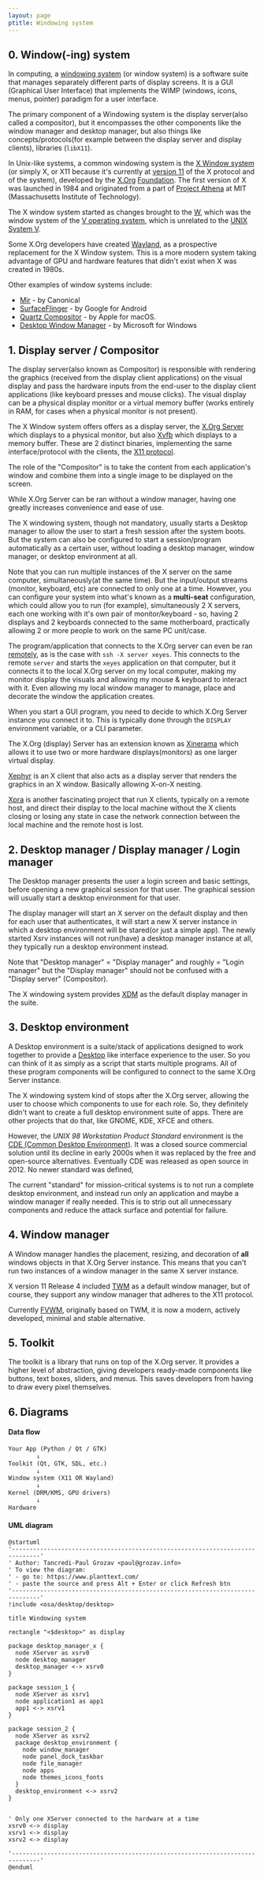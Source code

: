```yaml
---
layout: page
ptitle: Windowing system
---
```


## 0. Window(-ing) system
In computing, a
[windowing system](https://en.wikipedia.org/wiki/Windowing_system) (or window
system) is a software suite that manages separately different parts of display
screens. It is a GUI (Graphical User Interface) that implements the WIMP
(windows, icons, menus, pointer) paradigm for a user interface.

The primary component of a Windowing system is the display server(also called
a compositor), but it encompasses the other components like the window manager
and desktop manager, but also things like concepts/protocols(for example between
the display server and display clients), libraries (`libX11`).

In Unix-like systems, a common windowing system is the
[X Window system](https://en.wikipedia.org/wiki/X_Window_System) (or simply X,
or X11 because it's currently at [version 11](https://en.wikipedia.org/wiki/X_Window_System#Release_history) of the X protocol and of the system), developed
by the [X.Org](https://x.org)
[Foundation](https://en.wikipedia.org/wiki/X.Org_Foundation). The first version
of X was launched in 1984 and originated from a part of
[Project Athena](https://en.wikipedia.org/wiki/Project_Athena) at MIT
(Massachusetts Institute of Technology).

The X window system started as changes brought to the
[W](https://en.wikipedia.org/wiki/W_Window_System), which was the window system
of the [V operating system](https://en.wikipedia.org/wiki/V_(operating_system)),
which is unrelated to the
[UNIX System V](https://en.wikipedia.org/wiki/UNIX_System_V).

Some X.Org developers have created
[Wayland](https://en.wikipedia.org/wiki/Wayland_(protocol)), as a prospective
replacement for the X Window system. This is a more modern system taking
advantage of GPU and hardware features that didn't exist when X was created in
1980s.

Other examples of window systems include:
- [Mir](https://en.wikipedia.org/wiki/Windowing_system#Mir) - by Canonical
- [SurfaceFlinger](
  https://en.wikipedia.org/wiki/Windowing_system#SurfaceFlinger) - by Google for
  Android
- [Quartz Compositor](https://en.wikipedia.org/wiki/Quartz_Compositor) - by
  Apple for macOS.
- [Desktop Window Manager](
  https://en.wikipedia.org/wiki/Desktop_Window_Manager) - by Microsoft for
  Windows

## 1. Display server / Compositor
The display server(also known as Compositor) is responsible with rendering the
graphics (received from the display client applications) on the visual display
and pass the hardware inputs from the end-user to the display client
applications (like keyboard presses and mouse clicks). The visual display can be
a physical display monitor or a virtual memory buffer (works entirely in RAM,
for cases when a physical monitor is not present).

The X Window system offers offers as a display server, the
[X.Org Server](https://en.wikipedia.org/wiki/X.Org_Server) which displays to a
physical monitor, but also [Xvfb](https://en.wikipedia.org/wiki/Xvfb) which
displays to a memory buffer. These are 2 distinct binaries, implementing the
same interface/protocol with the clients, the
[X11 protocol](https://en.wikipedia.org/wiki/Windowing_system#X11).

The role of the "Compositor" is to take the content from each application's
window and combine them into a single image to be displayed on the screen.

While X.Org Server can be ran without a window manager, having one greatly
increases convenience and ease of use.

The X windowing system, though not mandatory, usually starts a Desktop manager
to allow the user to start a fresh session after the system boots. But the
system can also be configured to start a session/program automatically as a
certain user, without loading a desktop manager, window manager, or desktop
environment at all.

Note that you can run multiple instances of the X server on the same computer,
simultaneously(at the same time). But the input/output streams (monitor,
keyboard, etc) are connected to only one at a time. However, you can configure
your system into what's known as a **multi-seat** configuration, which could
allow you to run (for example), simultaneously 2 X servers, each one working
with it's own pair of monitor/keyboard - so, having 2 displays and 2 keyboards
connected to the same motherboard, practically allowing 2 or more people to work
on the same PC unit/case.

The program/application that connects to the X.Org server can even be ran
[remotely](https://en.wikipedia.org/wiki/X_terminal), as is the case with
`ssh -X server xeyes`. This connects to the remote `server` and starts the
`xeyes` application on that computer, but it connects it to the local X.Org
server on my local computer, making my monitor display the visuals and allowing
my mouse & keyboard to interact with it. Even allowing my local window manager
to manage, place and decorate the window the application creates.

When you start a GUI program, you need to decide to which X.Org Server instance
you connect it to. This is typically done through the `DISPLAY` environment
variable, or a CLI parameter.

The X.Org (display) Server has an extension known as
[Xinerama](https://en.wikipedia.org/wiki/Xinerama) which allows it to use two or
more hardware displays(monitors) as one larger virtual display.

[Xephyr](https://en.wikipedia.org/wiki/Xephyr) is an X client that also acts as
a display server that renders the graphics in an X window. Basically allowing
X-on-X nesting.

[Xpra](https://en.wikipedia.org/wiki/Xpra) is another fascinating project that
run X clients, typically on a remote host, and direct their display to the local
machine without the X clients closing or losing any state in case the network
connection between the local machine and the remote host is lost.

## 2. Desktop manager / Display manager / Login manager
The Desktop manager presents the user a login screen and basic settings, before
opening a new graphical session for that user. The graphical session will
usually start a desktop environment for that user.

The display manager will start an X server on the default display and then for
each user that authenticates, it will start a new X server instance in which
a desktop environment will be stared(or just a simple app). The newly started
Xsrv instances will not run(have) a desktop manager instance at all, they
typically run a desktop environment instead.

Note that "Desktop manager" = "Display manager" and roughly = "Login manager"
but the "Display manager" should not be confused with a "Display server"
(Compositor).

The X windowing system provides
[XDM](https://en.wikipedia.org/wiki/XDM_(display_manager)) as the default
display manager in the suite.

## 3. Desktop environment
A Desktop environment is a suite/stack of applications designed to work together
to provide a [Desktop](https://en.wikipedia.org/wiki/Desktop_environment) like
interface experience to the user. So you can think of it as simply as a script
that starts multiple programs. All of these program components will be
configured to connect to the same X.Org Server instance.

The X windowing system kind of stops after the X.Org server, allowing the user
to choose which components to use for each role. So, they definitely didn't want
to create a full desktop environment suite of apps. There are other projects
that do that, like GNOME, KDE, XFCE and others.

However, the *UNIX 98 Workstation Product Standard* environment is the
[CDE (Common Desktop Environment)](
  https://en.wikipedia.org/wiki/Common_Desktop_Environment). It was a closed
source commercial solution until its decline in early 2000s when it was replaced
by the free and open-source alternatives. Eventually CDE was released as open
source in 2012. No newer standard was defined, 

The current "standard" for mission-critical systems is to not run a complete
desktop environment, and instead run only an application and maybe a window
manager if really needed. This is to strip out all unnecessary components and
reduce the attack surface and potential for failure.

## 4. Window manager
A Window manager handles the placement, resizing, and decoration of **all**
windows objects in that X.Org Server instance. This means that you can't run two
instances of a window manager in the same X server instance.

X version 11 Release 4 included [TWM](https://en.wikipedia.org/wiki/Twm) as a
default window manager, but of course, they support any window manager that
adheres to the X11 protocol.

Currently [FVWM](https://en.wikipedia.org/wiki/FVWM), originally based on TWM,
it is now a modern, actively developed, minimal and stable alternative.

## 5. Toolkit
The toolkit is a library that runs on top of the X.Org server. It provides a
higher level of abstraction, giving developers ready-made components like
buttons, text boxes, sliders, and menus. This saves developers from having to
draw every pixel themselves.

## 6. Diagrams
#### Data flow
```txt
Your App (Python / Qt / GTK)
        ↓
Toolkit (Qt, GTK, SDL, etc.)
        ↓
Window system (X11 OR Wayland)
        ↓
Kernel (DRM/KMS, GPU drivers)
        ↓
Hardware
```

#### UML diagram
```plantuml
@startuml
'------------------------------------------------------------------------------'
' Author: Tancredi-Paul Grozav <paul@grozav.info>
' To view the diagram:
' - go to: https://www.planttext.com/
' - paste the source and press Alt + Enter or click Refresh btn
'------------------------------------------------------------------------------'
!include <osa/desktop/desktop>

title Windowing system

rectangle "<$desktop>" as display

package desktop_manager_x {
  node XServer as xsrv0
  node desktop_manager
  desktop_manager <-> xsrv0
}

package session_1 {
  node XServer as xsrv1
  node application1 as app1
  app1 <-> xsrv1
}

package session_2 {
  node XServer as xsrv2
  package desktop_environment {
    node window_manager
    node panel_dock_taskbar
    node file_manager
    node apps
    node themes_icons_fonts
  }
  desktop_environment <-> xsrv2
}


' Only one XServer connected to the hardware at a time
xsrv0 <-> display
xsrv1 <-> display
xsrv2 <-> display

'------------------------------------------------------------------------------'
@enduml
```
